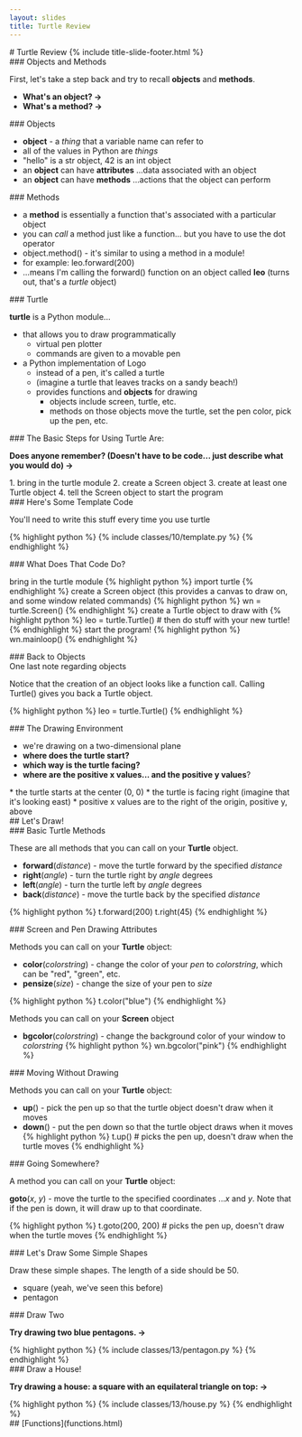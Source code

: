 ```yaml
---
layout: slides
title: Turtle Review 
---
```

<section markdown="block" class="title-slide">
#  Turtle Review
{% include title-slide-footer.html %}
</section>

<section markdown="block">
###  Objects and Methods

First, let's take a step back and try to recall __objects__ and __methods__.

* __What's an object? &rarr;__
* __What's a method? &rarr;__
</section>

<section markdown="block">
###  Objects

* __object__ - a _thing_ that a variable name can refer to
* all of the values in Python are _things_
* "hello" is a str object, 42 is an int object
* an __object__ can have __attributes__ ...data associated with an object
* an __object__ can have __methods__ ...actions that the object can perform
</section>

<section markdown="block">
###  Methods

* a __method__ is essentially a function that's associated with a particular object
* you can _call_ a method just like a function... but you have to use the dot operator
* object.method() - it's similar to using a method in a module!
* for example: leo.forward(200) 
* ...means I'm calling the forward() function on an object called __leo__ (turns out, that's a _turtle_ object)

</section>

<section markdown="block">
###  Turtle 

__turtle__ is a Python module...

* that allows you to draw programmatically
	* virtual pen plotter
	* commands are given to a movable pen
* a Python implementation of Logo
	* instead of a pen, it's called a turtle
	* (imagine a turtle that leaves tracks on a sandy beach!)
	* provides functions and __objects__ for drawing
		* objects include screen, turtle, etc.
		* methods on those objects move the turtle, set the pen color, pick up the pen, etc.
</section>

<section markdown="block">
###  The Basic Steps for Using Turtle Are:

__Does anyone remember? (Doesn't have to be code... just describe what you would do) &rarr;__

<div class="incremental" markdown="block">
1. bring in the turtle module
2. create a Screen object
3. create at least one Turtle object 
4. tell the Screen object to start the program
</div>
</section>

<section markdown="block">
###  Here's Some Template Code

You'll need to write this stuff every time you use turtle

{% highlight python %}
{% include classes/10/template.py %}
{% endhighlight %}
</section>

<section markdown="block">
###  What Does That Code Do?

bring in the turtle module
{% highlight python %}
import turtle
{% endhighlight %}
create a Screen object (this provides a canvas to draw on, and some window related commands)
{% highlight python %}
wn = turtle.Screen()
{% endhighlight %}
create a Turtle object to draw with
{% highlight python %}
leo = turtle.Turtle() # then do stuff with your new turtle!
{% endhighlight %}
start the program!
{% highlight python %}
wn.mainloop()
{% endhighlight %}
</section>

<section markdown="block">
###  Back to Objects
<aside>One last note regarding objects</aside>

Notice that the creation of an object looks like a function call.  Calling Turtle() gives you back a Turtle object.

{% highlight python %}
leo = turtle.Turtle() 
{% endhighlight %}

</section>

<section markdown="block">
###  The Drawing Environment

* we're drawing on a two-dimensional plane
* __where does the turtle start?__
* __which way is the turtle facing?__
* __where are the positive x values... and the positive y values__?

<div class="incremental" markdown="block">
* the turtle starts at the center (0, 0)
* the turtle is facing right (imagine that it's looking east)
* positive x values are to the right of the origin, positive y, above
</div>
</section>

<section markdown="block">
##  Let's Draw!
</section>

<section markdown="block">
###  Basic Turtle Methods

These are all methods that you can call on your __Turtle__ object.

* __forward__(_distance_) - move the turtle forward by the specified _distance_
* __right__(_angle_) - turn the turtle right by _angle_ degrees
* __left__(_angle_) - turn the turtle left by _angle_ degrees
* __back__(_distance_) - move the turtle back by the specified _distance_

{% highlight python %}
t.forward(200)
t.right(45)
{% endhighlight %}
</section>

<section markdown="block">
###  Screen and Pen Drawing Attributes

Methods you can call on your __Turtle__ object:

* __color__(_colorstring_) - change the color of your _pen_ to _colorstring_, which can be "red", "green", etc.
* __pensize__(_size_) - change the size of your pen to _size_

{% highlight python %}
t.color("blue")
{% endhighlight %}

Methods you can call on your __Screen__ object

* __bgcolor__(_colorstring_) - change the background color of your window to _colorstring_
{% highlight python %}
wn.bgcolor("pink")
{% endhighlight %}
</section>

<section markdown="block">
###  Moving Without Drawing

Methods you can call on your __Turtle__ object:

* __up__() - pick the pen up so that the turtle object doesn't draw when it moves
* __down__() - put the pen down so that the turtle object draws when it moves
{% highlight python %}
t.up()  # picks the pen up, doesn't draw when the turtle moves
{% endhighlight %}
</section>


<section markdown="block">
###  Going Somewhere?

A method you can call on your __Turtle__ object:

__goto__(_x_, _y_) - move the turtle to the specified coordinates ..._x_ and _y_.  Note that if the pen is down, it will draw up to that coordinate.

{% highlight python %}
t.goto(200, 200)  # picks the pen up, doesn't draw when the turtle moves
{% endhighlight %}
</section>

<section markdown="block">
###  Let's Draw Some Simple Shapes 

Draw these simple shapes.  The length of a side should be 50.

* square (yeah, we've seen this before)
* pentagon

</section>

<section markdown="block">
###  Draw Two

__Try drawing two blue pentagons. &rarr;__

<div class="incremental" markdown="block">
{% highlight python %}
{% include classes/13/pentagon.py %}
{% endhighlight %}
</div>
</section>

<section markdown="block">
###  Draw a House!

__Try drawing a house: a square with an equilateral triangle on top: &rarr;__

<div class="incremental" markdown="block">
{% highlight python %}
{% include classes/13/house.py %}
{% endhighlight %}
</div>
</section>


<section markdown="block">
##  [Functions](functions.html)
</section>

